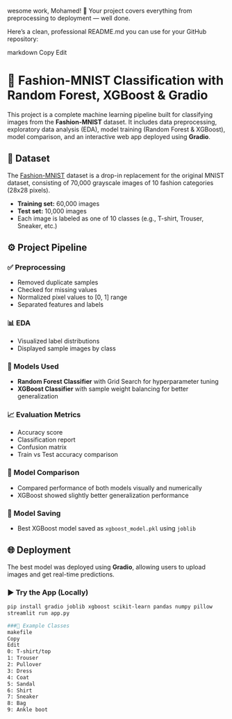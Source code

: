 wesome work, Mohamed! 🎉 Your project covers everything from preprocessing to deployment — well done.

Here’s a clean, professional README.md you can use for your GitHub repository:

markdown
Copy
Edit
# 👕 Fashion-MNIST Classification with Random Forest, XGBoost & Gradio

This project is a complete machine learning pipeline built for classifying images from the **Fashion-MNIST** dataset. It includes data preprocessing, exploratory data analysis (EDA), model training (Random Forest & XGBoost), model comparison, and an interactive web app deployed using **Gradio**.

## 📁 Dataset

The [Fashion-MNIST](https://github.com/zalandoresearch/fashion-mnist) dataset is a drop-in replacement for the original MNIST dataset, consisting of 70,000 grayscale images of 10 fashion categories (28x28 pixels).

- **Training set:** 60,000 images  
- **Test set:** 10,000 images  
- Each image is labeled as one of 10 classes (e.g., T-shirt, Trouser, Sneaker, etc.)

## ⚙️ Project Pipeline

### ✅ Preprocessing
- Removed duplicate samples
- Checked for missing values
- Normalized pixel values to [0, 1] range
- Separated features and labels

### 📊 EDA
- Visualized label distributions
- Displayed sample images by class

### 🧠 Models Used
- **Random Forest Classifier** with Grid Search for hyperparameter tuning
- **XGBoost Classifier** with sample weight balancing for better generalization

### 📈 Evaluation Metrics
- Accuracy score
- Classification report
- Confusion matrix
- Train vs Test accuracy comparison

### 🔬 Model Comparison
- Compared performance of both models visually and numerically
- XGBoost showed slightly better generalization performance

### 💾 Model Saving
- Best XGBoost model saved as `xgboost_model.pkl` using `joblib`

## 🌐 Deployment

The best model was deployed using **Gradio**, allowing users to upload images and get real-time predictions.

### ▶️ Try the App (Locally)

```bash
pip install gradio joblib xgboost scikit-learn pandas numpy pillow
streamlit run app.py

###🧪 Example Classes
makefile
Copy
Edit
0: T-shirt/top
1: Trouser
2: Pullover
3: Dress
4: Coat
5: Sandal
6: Shirt
7: Sneaker
8: Bag
9: Ankle boot
